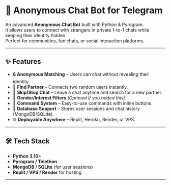 # 🤖 Anonymous Chat Bot for Telegram

An advanced **Anonymous Chat Bot** built with Python & Pyrogram.  
It allows users to connect with strangers in private 1-to-1 chats while keeping their identity hidden.  
Perfect for communities, fun chats, or social interaction platforms.

---

## ✨ Features
- 🔒 **Anonymous Matching** – Users can chat without revealing their identity.
- 👫 **Find Partner** – Connects two random users instantly.
- 🚫 **Skip/Stop Chat** – Leave a chat anytime and search for a new partner.
- 📌 **Gender/Interest Filters** *(Optional if you added this)*.
- 📜 **Command System** – Easy-to-use commands with inline buttons.
- 💾 **Database Support** – Stores user sessions and chat history (MongoDB/SQLite).
- 🌐 **Deployable Anywhere** – Replit, Heroku, Render, or VPS.

---

## 🛠️ Tech Stack
- **Python 3.10+**
- **Pyrogram / Telethon**
- **MongoDB / SQLite** (for user sessions)
- **Replit / VPS / Render** for hosting

---

